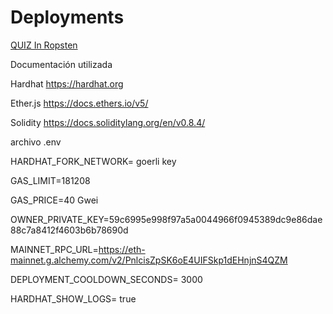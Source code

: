 # Deployments
[QUIZ In Ropsten](https://ropsten.etherscan.io/address/0x74f0b668ea3053052deaa5eedd1815f579f0ee03#readContract)

Documentación utilizada

Hardhat
https://hardhat.org

Ether.js
https://docs.ethers.io/v5/

Solidity
https://docs.soliditylang.org/en/v0.8.4/

archivo .env

HARDHAT_FORK_NETWORK= goerli key

GAS_LIMIT=181208

GAS_PRICE=40 Gwei

OWNER_PRIVATE_KEY=59c6995e998f97a5a0044966f0945389dc9e86dae88c7a8412f4603b6b78690d

MAINNET_RPC_URL=https://eth-mainnet.g.alchemy.com/v2/PnlcisZpSK6oE4UIFSkp1dEHnjnS4QZM

DEPLOYMENT_COOLDOWN_SECONDS= 3000

HARDHAT_SHOW_LOGS= true